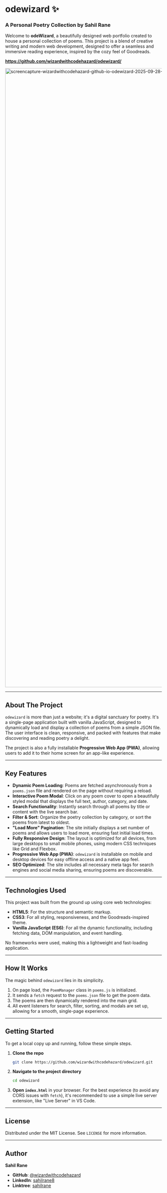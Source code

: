 # odewizard ✨

### A Personal Poetry Collection by Sahil Rane

Welcome to **odeWizard**, a beautifully designed web portfolio created to house a personal collection of poems. This project is a blend of creative writing and modern web development, designed to offer a seamless and immersive reading experience, inspired by the cozy feel of Goodreads.

**https://github.com/wizardwithcodehazard/odewizard/**

<img width="1920" height="1991" alt="screencapture-wizardwithcodehazard-github-io-odewizard-2025-09-28-06_54_52" src="https://github.com/user-attachments/assets/017291f1-842d-4fa2-940c-ea322de44059" />

-----

## About The Project

`odewizard` is more than just a website; it's a digital sanctuary for poetry. It's a single-page application built with vanilla JavaScript, designed to dynamically load and display a collection of poems from a simple JSON file. The user interface is clean, responsive, and packed with features that make discovering and reading poetry a delight.

The project is also a fully installable **Progressive Web App (PWA)**, allowing users to add it to their home screen for an app-like experience.

-----

## Key Features

  * **Dynamic Poem Loading**: Poems are fetched asynchronously from a `poems.json` file and rendered on the page without requiring a reload.
  * **Interactive Poem Modal**: Click on any poem cover to open a beautifully styled modal that displays the full text, author, category, and date.
  * **Search Functionality**: Instantly search through all poems by title or content with the live search bar.
  * **Filter & Sort**: Organize the poetry collection by category, or sort the poems from latest to oldest.
  * **"Load More" Pagination**: The site initially displays a set number of poems and allows users to load more, ensuring fast initial load times.
  * **Fully Responsive Design**: The layout is optimized for all devices, from large desktops to small mobile phones, using modern CSS techniques like Grid and Flexbox.
  * **Progressive Web App (PWA)**: `odewizard` is installable on mobile and desktop devices for easy offline access and a native app feel.
  * **SEO Optimized**: The site includes all necessary meta tags for search engines and social media sharing, ensuring poems are discoverable.

-----

## Technologies Used

This project was built from the ground up using core web technologies:

  * **HTML5**: For the structure and semantic markup.
  * **CSS3**: For all styling, responsiveness, and the Goodreads-inspired theme.
  * **Vanilla JavaScript (ES6)**: For all the dynamic functionality, including fetching data, DOM manipulation, and event handling.

No frameworks were used, making this a lightweight and fast-loading application.

-----

## How It Works

The magic behind `odewizard` lies in its simplicity.

1.  On page load, the `PoemManager` class in `poems.js` is initialized.
2.  It sends a `fetch` request to the `poems.json` file to get the poem data.
3.  The poems are then dynamically rendered into the main grid.
4.  All event listeners for search, filter, sorting, and modals are set up, allowing for a smooth, single-page experience.

-----

## Getting Started

To get a local copy up and running, follow these simple steps.

1.  **Clone the repo**
    ```sh
    git clone https://github.com/wizardwithcodehazard/odewizard.git
    ```
2.  **Navigate to the project directory**
    ```sh
    cd odewizard
    ```
3.  **Open `index.html`** in your browser. For the best experience (to avoid any CORS issues with `fetch`), it's recommended to use a simple live server extension, like "Live Server" in VS Code.

-----

## License

Distributed under the MIT License. See `LICENSE` for more information.

-----

## Author

**Sahil Rane**

  * **GitHub**: [@wizardwithcodehazard](https://github.com/wizardwithcodehazard)
  * **LinkedIn**: [sahilrane8](https://www.linkedin.com/in/sahilrane8)
  * **Linktree**: [sahilrane](https://linktr.ee/sahilrane)
